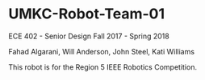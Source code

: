 # UMKC-Robot-Team-01
ECE 402 - Senior Design
Fall 2017 - Spring 2018

Fahad Algarani, Will Anderson, John Steel, Kati Williams

This robot is for the Region 5 IEEE Robotics Competition.
